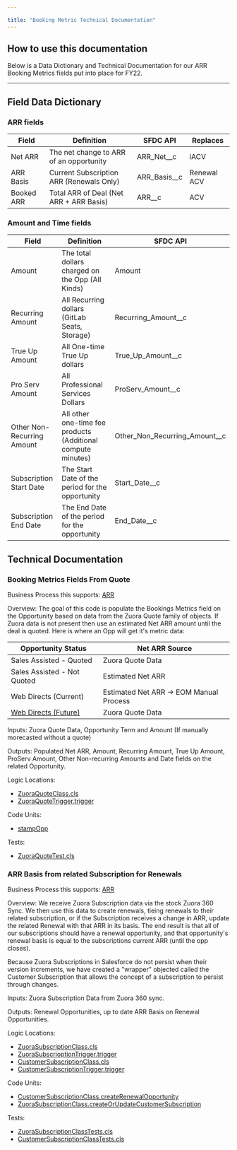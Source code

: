 ```yaml
---

title: "Booking Metric Technical Documentation"
---
```








## How to use this documentation

Below is a Data Dictionary and Technical Documentation for our ARR Booking Metrics fields put into place for FY22.

---

## Field Data Dictionary

### ARR fields

| **Field**     | **Definition**                                | **SFDC API**     | **Replaces**    |
|-----------|-------------------------------------------|--------------|-------------|
| Net ARR   | The net change to ARR of an opportunity   | ARR_Net__c   | iACV        |
| ARR Basis | Current Subscription ARR (Renewals Only)  | ARR_Basis__c | Renewal ACV |
| Booked ARR | Total ARR of Deal (Net ARR + ARR Basis)  | ARR__c | ACV |

### Amount and Time fields

| **Field**                      | **Definition**                                              | **SFDC API**                      |
|----------------------------|---------------------------------------------------------|-------------------------------|
| Amount                     | The total dollars charged on the Opp (All Kinds)        | Amount                        |
| Recurring Amount           | All Recurring dollars (GitLab Seats, Storage)           | Recurring_Amount__c           |
| True Up Amount             | All One-time True Up dollars                            | True_Up_Amount__c            |
| Pro Serv Amount            | All Professional Services Dollars                       | ProServ_Amount__c             |
| Other Non-Recurring Amount | All other one-time fee products (Additional compute minutes) | Other_Non_Recurring_Amount__c |
| Subscription Start Date    | The Start Date of the period for the opportunity        | Start_Date__c                 |
| Subscription End Date      | The End Date of the period for the opportunity          | End_Date__c                   |

## Technical Documentation

### Booking Metrics Fields From Quote

Business Process this supports: [ARR](/handbook/sales/sales-term-glossary/arr-in-practice/)

Overview: The goal of this code is populate the Bookings Metrics field on the Opportunity based on data from the Zuora Quote family of objects. If Zuora data is not present then use an estimated Net ARR amount until the deal is quoted. Here is where an Opp will get it's metric data:

| Opportunity Status          | Net ARR Source                          |
|-----------------------------|-----------------------------------------|
| Sales Assisted - Quoted     | Zuora Quote Data                        |
| Sales Assisted - Not Quoted | Estimated Net ARR                       |
| Web Directs (Current)       | Estimated Net ARR -> EOM Manual Process |
| [Web Directs (Future)](https://gitlab.com/gitlab-org/customers-gitlab-com/-/issues/911)        | Zuora Quote Data                        |

Inputs: Zuora Quote Data, Opportunity Term and Amount (If manually morecasted without a quote)

Outputs: Populated Net ARR, Amount, Recurring Amount, True Up Amount, ProServ Amount, Other Non-recurring Amounts and Date fields on the related Opportunity.

Logic Locations:

- [ZuoraQuoteClass.cls](https://gitlab.com/gitlab-com/sales-team/field-operations/salesforce-src/-/blob/master/force-app/main/default/classes/ZuoraQuoteClass.cls)
- [ZuoraQuoteTrigger.trigger](https://gitlab.com/gitlab-com/sales-team/field-operations/salesforce-src/-/blob/master/force-app/main/default/triggers/ZuoraQuoteTrigger.trigger)

Code Units:

- [stampOpp](https://gitlab.com/gitlab-com/sales-team/field-operations/salesforce-src/-/blob/master/force-app/main/default/classes/ZuoraQuoteClass.cls#L115)

Tests:

- [ZuoraQuoteTest.cls](https://gitlab.com/gitlab-com/sales-team/field-operations/salesforce-src/-/blob/master/force-app/main/default/classes/ZuoraQuoteTest.cls)

### ARR Basis from related Subscription for Renewals

Business Process this supports: [ARR](/handbook/sales/sales-term-glossary/arr-in-practice/)

Overview: We receive Zuora Subscription data via the stock Zuora 360 Sync. We then use this data to create renewals, tieing renewals to their related subscription, or if the Subscription receives a change in ARR, update the related Renewal with that ARR in its basis. The end result is that all of our subscriptions should have a renewal opportunity, and that opportunity's renewal basis is equal to the subscriptions current ARR (until the opp closes).

Because Zuora Subscriptions in Salesforce do not persist when their version increments, we have created a "wrapper" objected called the Customer Subscription that allows the concept of a subscription to persist through changes.

Inputs: Zuora Subscription Data from Zuora 360 sync.

Outputs: Renewal Opportunities, up to date ARR Basis on Renewal Opportunities.

Logic Locations:

- [ZuoraSubscriptionClass.cls](https://gitlab.com/gitlab-com/sales-team/field-operations/salesforce-src/-/blob/master/force-app/main/default/classes/ZuoraSubscriptionClass.cls)
- [ZuoraSubscrioptionTrigger.trigger](https://gitlab.com/gitlab-com/sales-team/field-operations/salesforce-src/-/blob/master/force-app/main/default/triggers/ZuoraSubscriptionTrigger.trigger)
- [CustomerSubscriptionClass.cls](https://gitlab.com/gitlab-com/sales-team/field-operations/salesforce-src/-/blob/master/force-app/main/default/classes/CustomerSubscriptionClass.cls)
- [CustomerSubscriptionTrigger.trigger](https://gitlab.com/gitlab-com/sales-team/field-operations/salesforce-src/-/blob/master/force-app/main/default/triggers/CustomerSubscription.trigger-meta.xml)

Code Units:

- [CustomerSubscriptionClass.createRenewalOpportunity](https://gitlab.com/gitlab-com/sales-team/field-operations/salesforce-src/-/blob/master/force-app/main/default/classes/CustomerSubscriptionClass.cls#L2)
- [ZuoraSubscriptionClass.createOrUpdateCustomerSubscription](https://gitlab.com/gitlab-com/sales-team/field-operations/salesforce-src/-/blob/master/force-app/main/default/classes/ZuoraSubscriptionClass.cls#L2)

Tests:

- [ZuoraSubscriptionClassTests.cls](https://gitlab.com/gitlab-com/sales-team/field-operations/salesforce-src/-/blob/master/force-app/main/default/classes/ZuoraSubscriptionClassTest.cls)
- [CustomerSubscriptionClassTests.cls](https://gitlab.com/gitlab-com/sales-team/field-operations/salesforce-src/-/blob/master/force-app/main/default/classes/CustomerSubscriptionClassTests.cls)
